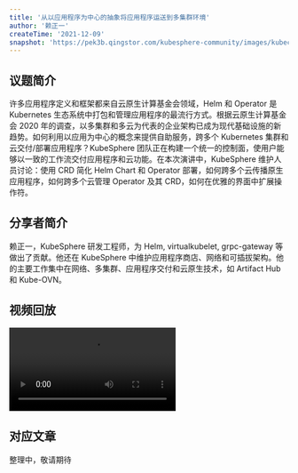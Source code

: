 ```yaml
---
title: '从以应用程序为中心的抽象将应用程序运送到多集群环境'
author: '赖正一'
createTime: '2021-12-09'
snapshot: 'https://pek3b.qingstor.com/kubesphere-community/images/kubecon2021-zhengyi.png'
---
```


## 议题简介

许多应用程序定义和框架都来自云原生计算基金会领域，Helm 和 Operator 是 Kubernetes 生态系统中打包和管理应用程序的最流行方式。根据云原生计算基金会 2020 年的调查，以多集群和多云为代表的企业架构已成为现代基础设施的新趋势。如何利用以应用为中心的概念来提供自助服务，跨多个 Kubernetes 集群和云交付/部署应用程序？KubeSphere 团队正在构建一个统一的控制面，使用户能够以一致的工作流交付应用程序和云功能。在本次演讲中，KubeSphere 维护人员讨论：使用 CRD 简化 Helm Chart 和 Operator 部署，如何跨多个云传播原生应用程序，如何跨多个云管理 Operator 及其 CRD，如何在优雅的界面中扩展操作符。

## 分享者简介

赖正一，KubeSphere 研发工程师，为 Helm, virtualkubelet, grpc-gateway 等做出了贡献。他还在 KubeSphere 中维护应用程序商店、网络和可插拔架构。他的主要工作集中在网络、多集群、应用程序交付和云原生技术，如 Artifact Hub 和 Kube-OVN。

## 视频回放

<video id="videoPlayer" controls="" preload="true">
  <source src="https://kubesphere-community.pek3b.qingstor.com/videos/KubeCon2021-China-zhengyi.mp4" type="video/mp4">
</video>

## 对应文章

整理中，敬请期待